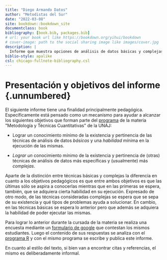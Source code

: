 ```yaml
---
title: "Diego Armando Datos"
author: "Metodistas del Sur"
date: "2022-03-08"
site: bookdown::bookdown_site
documentclass: book
bibliography: [book.bib, packages.bib]
# url: your book url like https://bookdown.org/yihui/bookdown
# cover-image: path to the social sharing image like images/cover.jpg
description: |
  Informe que muestra opciones de análisis de datos básicas y complejas sobre un formulario de google forms analizado con el programa R. El mismo tiene fines pedagógicos más que académicos.
biblio-style: apalike
csl: chicago-fullnote-bibliography.csl
---
```


# Presentación y objetivos del informe {.unnumbered}

El siguiente informe tiene una finalidad principalmente pedagógica. Específicamente está pensado como un mecanismo para ayudar a alcanzar los siguientes objetivos que forman parte del [programa](https://docs.google.com/document/d/15ZuHJ1ZM7Z0g0Edt-mv1PCB697-x6-rZfcWdAtd85yM/edit#heading=h.s43n504lcmmx "Ir al programa de la materia") de la materia "Metodología y Técnicas Cuantitativas" de la UNAJ:

-   Lograr un conocimiento mínimo de la existencia y pertinencia de las técnicas de análisis de datos *básicas* y una *habilidad* mínima en la ejecución de las mismas.

-   *Lograr un* conocimiento mínimo de la existencia y pertinencia de (otras) técnicas de análisis de datos más específicas y (usualmente) más *complejas*.

Aparte de la distinción entre técnicas básicas y complejas la diferencia en cuanto a los objetivos pedagógicos es que entre ambos objetivos es que las últimas sólo se aspira a conocerlas mientras que en las primeras se espera, también, que se adquiera cierta habilidad en su ejecución. Expresado de otro modo, de las técnicas consideradas complejas se espera que se sepa de su existencia y qué tipos de problemas ayuda a solucionar. En cambio, en las técnicas básicas se espera lo anterior pero que además se adquiera la habilidad de poder ejecutar las mismas.

Para lograr lo anterior durante la cursada de la materia se realiza una encuesta mediante un [formulario de google](https://www.google.com/intl/es-419_ar/forms/about/ "Ir a formularios de Google") que contestan los mismos estudiantes. Luego el contenido de sus respuestas se analiza con el [programa R](https://www.r-project.org/ "Ir al programa R") y con el mismo programa se escribe y publica este informe.

En cuanto al estilo del texto, si bien van a encontrar citas y referencias, el mismo es deliberadamente informal.
